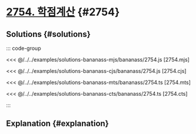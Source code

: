 # [2754. 학점계산](https://www.acmicpc.net/problem/2754) {#2754}

<!-- @include: @/shared/wip.en.md -->

## Solutions {#solutions}

::: code-group

<<< @/../../examples/solutions-bananass-mjs/bananass/2754.js [2754.mjs]

<<< @/../../examples/solutions-bananass-cjs/bananass/2754.js [2754.cjs]

<<< @/../../examples/solutions-bananass-mts/bananass/2754.ts [2754.mts]

<<< @/../../examples/solutions-bananass-cts/bananass/2754.ts [2754.cts]

:::

## Explanation {#explanation}

